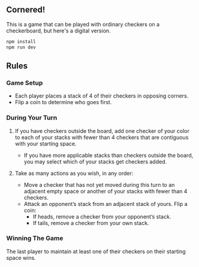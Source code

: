 ## Cornered!

This is a game that can be played with ordinary checkers on a checkerboard, but here's a digital version.

```bash
npm install
npm run dev
```

## Rules

### Game Setup

- Each player places a stack of 4 of their checkers in opposing corners.
- Flip a coin to determine who goes first.

### During Your Turn

1. If you have checkers outside the board, add one checker of your color to each of your stacks with fewer than 4 checkers that are contiguous with your starting space.

   - If you have more applicable stacks than checkers outside the board, you may select which of your stacks get checkers added.

2. Take as many actions as you wish, in any order:

   - Move a checker that has not yet moved during this turn to an adjacent empty space or another of your stacks with fewer than 4 checkers.
   - Attack an opponent’s stack from an adjacent stack of yours. Flip a coin:
     - If heads, remove a checker from your opponent’s stack.
     - If tails, remove a checker from your own stack.

### Winning The Game

The last player to maintain at least one of their checkers on their starting space wins.
